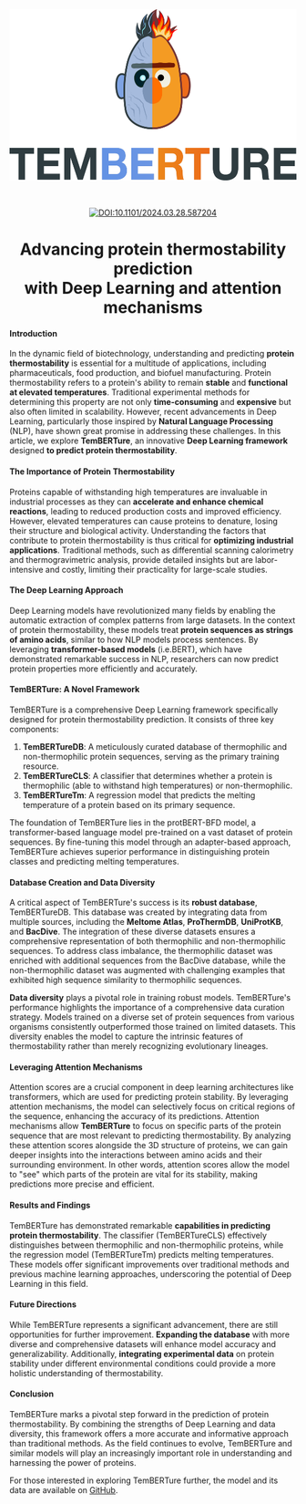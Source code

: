 <div align="center">   
<img title="logo" alt="" src="logo.png"  width="600" height="300" align="center">      

<br/><br/>
[![DOI:10.1101/2024.03.28.587204](http://img.shields.io/badge/DOI-10.1101/2024.03.28.587204-F28C28.svg)](https://www.biorxiv.org/content/10.1101/2024.03.28.587204v1)

</div>

<h1 style="text-align: center;">
    Advancing protein thermostability prediction <br> with Deep Learning and attention mechanisms
</h1>

#### Introduction

In the dynamic field of biotechnology, understanding and predicting **protein thermostability** is essential for a multitude of applications, including pharmaceuticals, food production, and biofuel manufacturing. Protein thermostability refers to a protein's ability to remain **stable** and **functional at elevated temperatures**. Traditional experimental methods for determining this property are not only **time-consuming** and **expensive** but also often limited in scalability. However, recent advancements in Deep Learning, particularly those inspired by **Natural Language Processing** (NLP), have shown great promise in addressing these challenges. In this article, we explore **TemBERTure**, an innovative **Deep Learning framework** designed **to predict protein thermostability**.

#### The Importance of Protein Thermostability

Proteins capable of withstanding high temperatures are invaluable in industrial processes as they can **accelerate and enhance chemical reactions**, leading to reduced production costs and improved efficiency. However, elevated temperatures can cause proteins to denature, losing their structure and biological activity. Understanding the factors that contribute to protein thermostability is thus critical for **optimizing industrial applications**. Traditional methods, such as differential scanning calorimetry and thermogravimetric analysis, provide detailed insights but are labor-intensive and costly, limiting their practicality for large-scale studies.

#### The Deep Learning Approach

Deep Learning models have revolutionized many fields by enabling the automatic extraction of complex patterns from large datasets. In the context of protein thermostability, these models treat **protein sequences as strings of amino acids**, similar to how NLP models process sentences. By leveraging **transformer-based models** (i.e.BERT), which have demonstrated remarkable success in NLP, researchers can now predict protein properties more efficiently and accurately.

#### TemBERTure: A Novel Framework

TemBERTure is a comprehensive Deep Learning framework specifically designed for protein thermostability prediction. It consists of three key components:

1. **TemBERTureDB**: A meticulously curated database of thermophilic and non-thermophilic protein sequences, serving as the primary training resource.
2. **TemBERTureCLS**: A classifier that determines whether a protein is thermophilic (able to withstand high temperatures) or non-thermophilic.
3. **TemBERTureTm**: A regression model that predicts the melting temperature of a protein based on its primary sequence.

The foundation of TemBERTure lies in the protBERT-BFD model, a transformer-based language model pre-trained on a vast dataset of protein sequences. By fine-tuning this model through an adapter-based approach, TemBERTure achieves superior performance in distinguishing protein classes and predicting melting temperatures.

#### Database Creation and Data Diversity

A critical aspect of TemBERTure's success is its **robust database**, TemBERTureDB. This database was created by integrating data from multiple sources, including the **Meltome Atlas**, **ProThermDB**, **UniProtKB**, and **BacDive**. The integration of these diverse datasets ensures a comprehensive representation of both thermophilic and non-thermophilic sequences. To address class imbalance, the thermophilic dataset was enriched with additional sequences from the BacDive database, while the non-thermophilic dataset was augmented with challenging examples that exhibited high sequence similarity to thermophilic sequences.

**Data diversity** plays a pivotal role in training robust models. TemBERTure's performance highlights the importance of a comprehensive data curation strategy. Models trained on a diverse set of protein sequences from various organisms consistently outperformed those trained on limited datasets. This diversity enables the model to capture the intrinsic features of thermostability rather than merely recognizing evolutionary lineages.

#### Leveraging Attention Mechanisms

Attention scores are a crucial component in deep learning architectures like transformers, which are used for predicting protein stability. By leveraging attention mechanisms, the model can selectively focus on critical regions of the sequence, enhancing the accuracy of its predictions. Attention mechanisms allow **TemBERTure** to focus on specific parts of the protein sequence that are most relevant to predicting thermostability. By analyzing these attention scores alongside the 3D structure of proteins, we can gain deeper insights into the interactions between amino acids and their surrounding environment. In other words, attention scores allow the model to "see" which parts of the protein are vital for its stability, making predictions more precise and efficient.

#### Results and Findings

TemBERTure has demonstrated remarkable **capabilities in predicting protein thermostability**. The classifier (TemBERTureCLS) effectively distinguishes between thermophilic and non-thermophilic proteins, while the regression model (TemBERTureTm) predicts melting temperatures. These models offer significant improvements over traditional methods and previous machine learning approaches, underscoring the potential of Deep Learning in this field.

#### Future Directions

While TemBERTure represents a significant advancement, there are still opportunities for further improvement. **Expanding the database** with more diverse and comprehensive datasets will enhance model accuracy and generalizability. Additionally, **integrating experimental data** on protein stability under different environmental conditions could provide a more holistic understanding of thermostability.

#### Conclusion

TemBERTure marks a pivotal step forward in the prediction of protein thermostability. By combining the strengths of Deep Learning and data diversity, this framework offers a more accurate and informative approach than traditional methods. As the field continues to evolve, TemBERTure and similar models will play an increasingly important role in understanding and harnessing the power of proteins.

For those interested in exploring TemBERTure further, the model and its data are available on [GitHub](https://github.com/ibmm-unibe-ch/TemBERTure).
